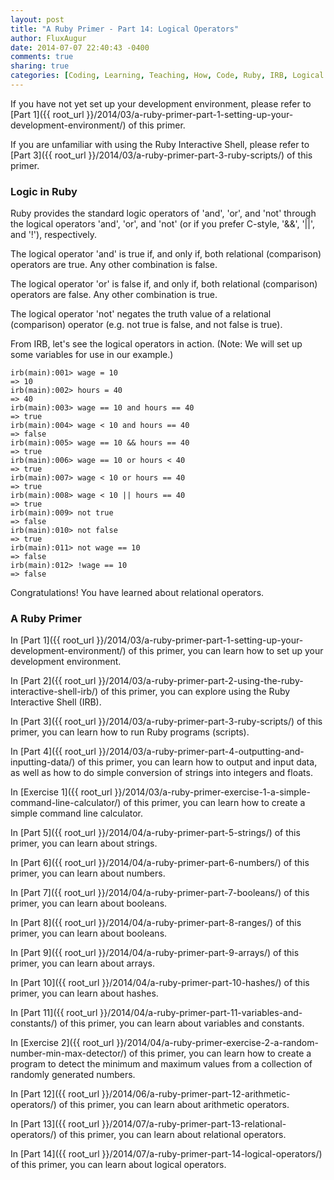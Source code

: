 ```yaml
---
layout: post
title: "A Ruby Primer - Part 14: Logical Operators"
author: FluxAugur
date: 2014-07-07 22:40:43 -0400
comments: true
sharing: true
categories: [Coding, Learning, Teaching, How, Code, Ruby, IRB, Logical Operators]
---
```

If you have not yet set up your development environment, please refer to [Part 1]({{ root_url }}/2014/03/a-ruby-primer-part-1-setting-up-your-development-environment/) of this primer.

If you are unfamiliar with using the Ruby Interactive Shell, please refer to [Part 3]({{ root_url }}/2014/03/a-ruby-primer-part-3-ruby-scripts/) of this primer.

### Logic in Ruby

Ruby provides the standard logic operators of 'and', 'or', and 'not' through the logical operators 'and', 'or', and 'not' (or if you prefer C-style, '&&', '||', and '!'), respectively.

The logical operator 'and' is true if, and only if, both relational (comparison) operators are true. Any other combination is false.

The logical operator 'or' is false if, and only if, both relational (comparison) operators are false. Any other combination is true.

The logical operator 'not' negates the truth value of a relational (comparison) operator (e.g. not true is false, and not false is true).

From IRB, let's see the logical operators in action. (Note: We will set up some variables for use in our example.)

``` irb Logical operators
irb(main):001> wage = 10
=> 10
irb(main):002> hours = 40
=> 40
irb(main):003> wage == 10 and hours == 40
=> true
irb(main):004> wage < 10 and hours == 40
=> false
irb(main):005> wage == 10 && hours == 40
=> true
irb(main):006> wage == 10 or hours < 40
=> true
irb(main):007> wage < 10 or hours == 40
=> true
irb(main):008> wage < 10 || hours == 40
=> true
irb(main):009> not true
=> false
irb(main):010> not false
=> true
irb(main):011> not wage == 10
=> false
irb(main):012> !wage == 10
=> false
```

Congratulations! You have learned about relational operators.

### A Ruby Primer

In [Part 1]({{ root_url }}/2014/03/a-ruby-primer-part-1-setting-up-your-development-environment/) of this primer, you can learn how to set up your development environment.

In [Part 2]({{ root_url }}/2014/03/a-ruby-primer-part-2-using-the-ruby-interactive-shell-irb/) of this primer, you can explore using the Ruby Interactive Shell (IRB).

In [Part 3]({{ root_url }}/2014/03/a-ruby-primer-part-3-ruby-scripts/) of this primer, you can learn how to run Ruby programs (scripts).

In [Part 4]({{ root_url }}/2014/03/a-ruby-primer-part-4-outputting-and-inputting-data/) of this primer, you can learn how to output and input data, as well as how to do simple conversion of strings into integers and floats.

In [Exercise 1]({{ root_url }}/2014/03/a-ruby-primer-exercise-1-a-simple-command-line-calculator/) of this primer, you can learn how to create a simple command line calculator.

In [Part 5]({{ root_url }}/2014/04/a-ruby-primer-part-5-strings/) of this primer, you can learn about strings.

In [Part 6]({{ root_url }}/2014/04/a-ruby-primer-part-6-numbers/) of this primer, you can learn about numbers.

In [Part 7]({{ root_url }}/2014/04/a-ruby-primer-part-7-booleans/) of this primer, you can learn about booleans.

In [Part 8]({{ root_url }}/2014/04/a-ruby-primer-part-8-ranges/) of this primer, you can learn about booleans.

In [Part 9]({{ root_url }}/2014/04/a-ruby-primer-part-9-arrays/) of this primer, you can learn about arrays.

In [Part 10]({{ root_url }}/2014/04/a-ruby-primer-part-10-hashes/) of this primer, you can learn about hashes.

In [Part 11]({{ root_url }}/2014/04/a-ruby-primer-part-11-variables-and-constants/) of this primer, you can learn about variables and constants.

In [Exercise 2]({{ root_url }}/2014/04/a-ruby-primer-exercise-2-a-random-number-min-max-detector/) of this primer, you can learn how to create a program to detect the minimum and maximum values from a collection of randomly generated numbers.

In [Part 12]({{ root_url }}/2014/06/a-ruby-primer-part-12-arithmetic-operators/) of this primer, you can learn about arithmetic operators.

In [Part 13]({{ root_url }}/2014/07/a-ruby-primer-part-13-relational-operators/) of this primer, you can learn about relational operators.

In [Part 14]({{ root_url }}/2014/07/a-ruby-primer-part-14-logical-operators/) of this primer, you can learn about logical operators.